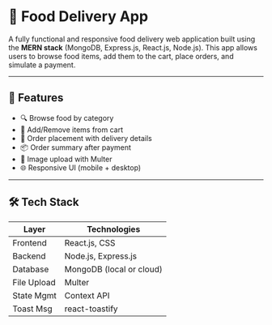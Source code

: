 # 🍕 Food Delivery App

A fully functional and responsive food delivery web application built using the **MERN stack** (MongoDB, Express.js, React.js, Node.js). This app allows users to browse food items, add them to the cart, place orders, and simulate a payment.

---

## 🚀 Features

- 🔍 Browse food by category
- 🛒 Add/Remove items from cart
- 🧾 Order placement with delivery details
- 📦 Order summary after payment
- 📸 Image upload with Multer
- 🌐 Responsive UI (mobile + desktop)

---

## 🛠️ Tech Stack

| Layer       | Technologies                        |
|-------------|-------------------------------------|
| Frontend    | React.js, CSS                       |
| Backend     | Node.js, Express.js                 |
| Database    | MongoDB (local or cloud)            |
| File Upload | Multer                              |
| State Mgmt  | Context API                         |
| Toast Msg   | react-toastify                      |

